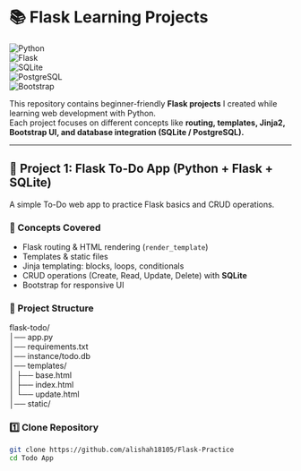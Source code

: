 # 📚 Flask Learning Projects  

![Python](https://img.shields.io/badge/Python-3.10%2B-blue?logo=python)  
![Flask](https://img.shields.io/badge/Flask-2.0%2B-black?logo=flask)  
![SQLite](https://img.shields.io/badge/SQLite-Database-lightgrey?logo=sqlite)  
![PostgreSQL](https://img.shields.io/badge/PostgreSQL-Database-blue?logo=postgresql)  
![Bootstrap](https://img.shields.io/badge/Bootstrap-5-purple?logo=bootstrap)  

This repository contains beginner-friendly **Flask projects** I created while learning web development with Python.  
Each project focuses on different concepts like **routing, templates, Jinja2, Bootstrap UI, and database integration (SQLite / PostgreSQL).**  

---

## 📝 Project 1: Flask To-Do App (Python + Flask + SQLite)  

A simple To-Do web app to practice Flask basics and CRUD operations.  

### 🔹 Concepts Covered  
- Flask routing & HTML rendering (`render_template`)  
- Templates & static files  
- Jinja templating: blocks, loops, conditionals  
- CRUD operations (Create, Read, Update, Delete) with **SQLite**  
- Bootstrap for responsive UI  

### 📂 Project Structure  

flask-todo/  
│── app.py  
│── requirements.txt  
│── instance/todo.db  
│── templates/  
│ ├── base.html  
│ ├── index.html  
│ └── update.html  
│── static/  
 
### 1️⃣ Clone Repository  
```bash
git clone https://github.com/alishah18105/Flask-Practice
cd Todo App 